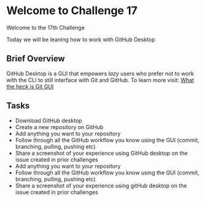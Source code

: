 
# Welcome to Challenge 17

Welcome to the 17th Challenge

Today we will be leaning how to work with GitHub Desktop

## Brief Overview

GitHub Desktop is a GUI that empowers *lazy* users who prefer not to work with the CLI to still interface with Git and GitHub.
To learn more visit: [What the heck is Git GUI](https://help.github.com/en/desktop/getting-started-with-github-desktop)

## Tasks

- Download GitHub desktop
- Create a new repository on GitHub
- Add anything you want to your repository
- Follow through all the GitHub workflow you know using the GUI (commit, branching, pulling, pushing etc)
- Share a screenshot of your experience using GitHub desktop on the issue created in prior challenges
- Add anything you want to your repository
- Follow through all the GitHub workflow you know using the GUI (commit, branching, pulling, pushing etc)
- Share a screenshot of your experience using gitHub desktop on the issue created in prior challenges
